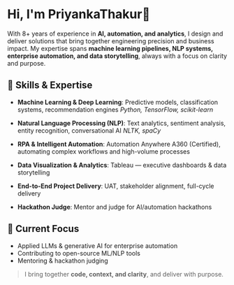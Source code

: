 # Hi, I'm PriyankaThakur👋

With 8+ years of experience in **AI, automation, and analytics**, I design and deliver solutions that bring together engineering precision and business impact. My expertise spans **machine learning pipelines, NLP systems, enterprise automation, and data storytelling**, always with a focus on clarity and purpose.


## 🔹 Skills & Expertise

* **Machine Learning & Deep Learning**: Predictive models, classification systems, recommendation engines
  *Python, TensorFlow, scikit-learn*

* **Natural Language Processing (NLP)**: Text analytics, sentiment analysis, entity recognition, conversational AI
  *NLTK, spaCy*

* **RPA & Intelligent Automation**: Automation Anywhere A360 (Certified), automating complex workflows and high-volume processes

* **Data Visualization & Analytics**: Tableau — executive dashboards & data storytelling

* **End-to-End Project Delivery**: UAT, stakeholder alignment, full-cycle delivery

* **Hackathon Judge**: Mentor and judge for AI/automation hackathons


## 🔭 Current Focus

* Applied LLMs & generative AI for enterprise automation
* Contributing to open-source ML/NLP tools
* Mentoring & hackathon judging

> I bring together **code, context, and clarity**, and deliver with purpose.
